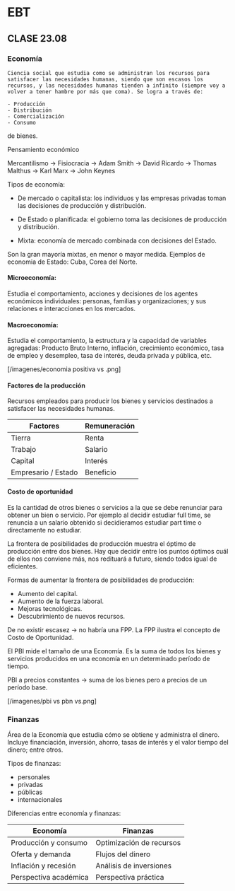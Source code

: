 # EBT

## CLASE 23.08

### Economía

    Ciencia social que estudia como se administran los recursos para satisfacer las necesidades humanas, siendo que son escasos los recursos, y las necesidades humanas tienden a infinito (siempre voy a volver a tener hambre por más que coma). Se logra a través de:
    
    - Producción
    - Distribución
    - Comercialización
    - Consumo
    
de bienes. 

Pensamiento económico

Mercantilismo -> Fisiocracia -> Adam Smith -> David Ricardo -> Thomas Malthus -> Karl Marx -> John Keynes

Tipos de economía:

- De mercado o capitalista: los individuos y las empresas privadas toman las decisiones de producción y distribución.

- De Estado o planificada: el gobierno toma las decisiones de producción y distribución.

- Mixta: economía de mercado combinada con decisiones del Estado.

Son la gran mayoría mixtas, en menor o mayor medida.
Ejemplos de economia de Estado: Cuba, Corea del Norte.

#### Microeconomía: 

Estudia el comportamiento, acciones y decisiones de los agentes económicos individuales: personas, familias y organizaciones; y sus relaciones e interacciones en los mercados.

#### Macroeconomía:

Estudia el comportamiento, la estructura y la capacidad de variables agregadas: Producto Bruto Interno, inflación, crecimiento económico, tasa de empleo y desempleo, tasa de interés, deuda privada y pública, etc.

[/imagenes/economia positiva vs .png]

#### Factores de la producción

Recursos empleados para producir los bienes y servicios destinados a satisfacer las necesidades humanas.

| Factores              | Remuneración |
|-----------------------|--------------|
| Tierra                | Renta        |
| Trabajo               | Salario      |
| Capital               | Interés      |
| Empresario / Estado   | Beneficio    |

#### Costo de oportunidad

Es la cantidad de otros bienes o servicios a la que se debe renunciar para obtener un bien o servicio. Por ejemplo al decidir estudiar full time, se renuncia a un salario obtenido si decidieramos estudiar part time o directamente no estudiar.

La frontera de posibilidades de producción muestra el óptimo de producción entre dos bienes. Hay que decidir entre los puntos óptimos cuál de ellos nos conviene más, nos redituará a futuro, siendo todos igual de eficientes.

Formas de aumentar la frontera de posibilidades de producción:

- Aumento del capital.
- Aumento de la fuerza laboral.
- Mejoras tecnológicas.
- Descubrimiento de nuevos recursos.

De no existir escasez -> no habría una FPP.
La FPP ilustra el concepto de Costo de Oportunidad.

El PBI mide el tamaño de una Economía. Es la suma de todos los bienes y servicios producidos en una economía en un determinado período de tiempo. 

PBI a precios constantes -> suma de los bienes pero a precios de un período base.

[/imagenes/pbi vs pbn vs.png]

### Finanzas

Área de la Economía que estudia cómo se obtiene y administra el dinero. Incluye financiación, inversión, ahorro, tasas de interés y el valor tiempo del dinero; entre otros.

Tipos de finanzas:

- personales
- privadas 
- públicas
- internacionales

Diferencias entre economía y finanzas:

| Economía                            | Finanzas                        |
|-------------------------------------|---------------------------------|
| Producción y consumo                | Optimización de recursos        |
| Oferta y demanda                    | Flujos del dinero               |
| Inflación y recesión                | Análisis de inversiones         |
| Perspectiva académica               | Perspectiva práctica            |

